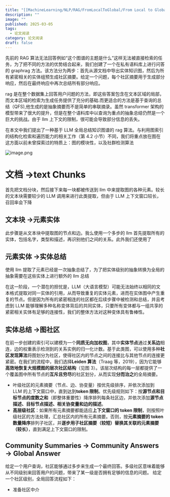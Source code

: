 ```yaml
---
title: "[[MachineLearning/NLP/RAG/FromLocalToGlobal/From Local to Globa.pdf|From Local to Globa]]"
description: ""
image: ""
published: 2025-03-05
tags:
  - 论文阅读
category: 论文阅读
draft: false
---
```


先前的 RAG 算法无法回答例如“这个图谱的主题是什么”这样无法被直接检索的任务，为了把不同的方法的优势结合起来，我们创建了一个在私有语料库上进行问答的 graphrag 方法。该方法分为两步：首先从源文档中导出实体知识图，然后为所有紧密相关的实体组预生成社区摘要。给定一个问题，每个社区摘要用于生成部分响应，然后在最终响应中再次总结所有部分响应。

rag 是在整个数据集上回答用户问题的方法，即这些答案包含在文本区域的局部，而文本区域的检索为生成任务提供了充分的基础.而更适合的方法是基于查询的总结（QFS),他生成的是抽象摘要而不是简单的串联摘录。虽然 transformer 架构的模型带来了很大的提升，但是在整个语料库中以查询为重点的抽象总结仍然是一个巨大的挑战。由于 llm 上下文的限制，很可能会导致部分信息的丢失。

在本文中我们提出了一种基于 LLM 全局总结知识图谱的 rag 算法。与利用图索引的结构化检索和遍历能力的相关工作（第 4.2 小节）不同，我们将重点放在图在这方面以前未曾探索过的特质上：图的模块性，以及社群检测算法

![image.png](https://picture-bed-1325530970.cos.ap-nanjing.myqcloud.com/20250305153719.png)

# 文档 ->text Chunks

首先把文档分块，然后接下来每一块都被传送到 llm 中来提取图的各种元素。较长的文本块需要较少的 LLM 调用来进行此类提取，但由于 LLM 上下文窗口较长，召回率会下降

## 文本块 ->元素实体

此步骤是从文本块中提取图的节点和边。我么使用一个多步的 llm 首先提取所有的实体，包括名字，类型和描述，再识别他们之间的关系。此外我们还使用了

## 元素实体 ->实体总结

使用 llm 提取了元素已经是一次抽象总结了，为了把实体级别的抽象转换为全局的抽象需要在这些实体上进行额外的 llm 总结

在这一阶段，一个潜在的担忧是，LLM（大语言模型）可能无法始终以相同的文本格式提取对同一实体的引用，从而导致重复的实体元素，进而在实体图中产生重复的节点。但是因为所有的紧密相连的社区都在后续步骤中被检测和总结，并且考虑到 LLM 能够理解多种名称变体背后的共同实体，只要所有变体都与一组共享的紧密相关实体有足够的连接性，我们的整体方法对这种变体具有鲁棒性。

## 实体总结 ->图社区

在前一步创建的索引可以建模为一个**同质无向加权图**，其中**实体节点**通过**关系边**相连，边的权重表示检测到的关系实例的归一化计数。基于此类图，可以使用多种**社区发现算法**将图划分为社区，使得社区内的节点之间的连接比与其他节点的连接更紧密。在我们的流程中，我们选择**Leiden 算法**（Traag 等，2019），因为它能够**高效地恢复大规模图的层次社区结构**（见图 3）。该层次结构的每一层都提供了一个覆盖图中所有节点的**互斥且穷尽**的社区划分，从而实现**分而治之**的全局摘要。

- 叶级社区的元素摘要（节点、边、协变量）按优先级排序，并依次添加到 LLM 的上下文窗口中，直到达到**token 限制**。优先级规则如下：按**源节点和目标节点的度数之和**（即整体重要性）降序排列每条社区边，并依次添加**源节点描述、目标节点描述、相关协变量和边的描述**。
- **高层级社区**：如果所有元素摘要都能适应**上下文窗口的 token 限制**，则按照叶级社区的方法处理，汇总社区内的所有元素摘要。否则，按**元素摘要的 token 数量降序**排列子社区，并**逐步用子社区摘要（较短）替换其关联的元素摘要（较长）**，直到满足上下文窗口的限制。

## Community Summaries → Community Answers → Global Answer

给定一个用户查询，社区能够通过多步来生成一个最终回答。多级社区意味着能够从不同级别来回答用户的问题，带来了某一级是否拥有足够的信息的问题。
给定一个社区级别，全局回答流程如下：
- 准备社区中介